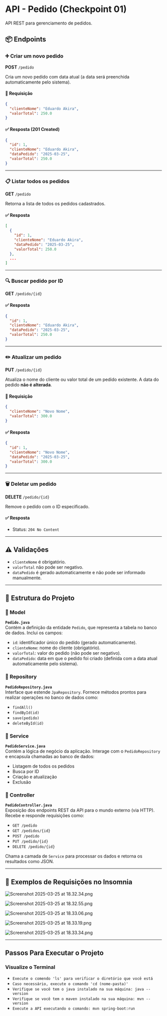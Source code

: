 
# API - Pedido (Checkpoint 01)

API REST para gerenciamento de pedidos.

## 📦 Endpoints

### ➕ Criar um novo pedido

**POST** `/pedido`

Cria um novo pedido com data atual (a data será preenchida automaticamente pelo sistema).

#### 🔸 Requisição

```json
{
  "clienteNome": "Eduardo Akira",
  "valorTotal": 250.0
}
```

#### ✅ Resposta (201 Created)

```json
{
  "id": 1,
  "clienteNome": "Eduardo Akira",
  "dataPedido": "2025-03-25",
  "valorTotal": 250.0
}
```

---

### 📋 Listar todos os pedidos

**GET** `/pedido`

Retorna a lista de todos os pedidos cadastrados.

#### ✅ Resposta

```json
[
  {
    "id": 1,
    "clienteNome": "Eduardo Akira",
    "dataPedido": "2025-03-25",
    "valorTotal": 250.0
  },
  ...
]
```

---

### 🔍 Buscar pedido por ID

**GET** `/pedido/{id}`

#### ✅ Resposta

```json
{
  "id": 1,
  "clienteNome": "Eduardo Akira",
  "dataPedido": "2025-03-25",
  "valorTotal": 250.0
}
```

---

### ✏️ Atualizar um pedido

**PUT** `/pedido/{id}`

Atualiza o nome do cliente ou valor total de um pedido existente. A data do pedido **não é alterada**.

#### 🔸 Requisição

```json
{
  "clienteNome": "Novo Nome",
  "valorTotal": 300.0
}
```

#### ✅ Resposta

```json
{
  "id": 1,
  "clienteNome": "Novo Nome",
  "dataPedido": "2025-03-25",
  "valorTotal": 300.0
}
```

---

### 🗑️ Deletar um pedido

**DELETE** `/pedido/{id}`

Remove o pedido com o ID especificado.

#### ✅ Resposta

- Status: `204 No Content`

---

## ⚠️ Validações

- `clienteNome` é obrigatório.
- `valorTotal` não pode ser negativo.
- `dataPedido` é gerado automaticamente e não pode ser informado manualmente.


---

## 🧱 Estrutura do Projeto

### 📂 Model
**`Pedido.java`**  
Contém a definição da entidade `Pedido`, que representa a tabela no banco de dados. Inclui os campos:
- `id`: identificador único do pedido (gerado automaticamente).
- `clienteNome`: nome do cliente (obrigatório).
- `valorTotal`: valor do pedido (não pode ser negativo).
- `dataPedido`: data em que o pedido foi criado (definida com a data atual automaticamente pelo sistema).

### 📂 Repository
**`PedidoRepository.java`**  
Interface que estende `JpaRepository`. Fornece métodos prontos para realizar operações no banco de dados como:
- `findAll()`
- `findById(id)`
- `save(pedido)`
- `deleteById(id)`

### 📂 Service
**`PedidoService.java`**  
Contém a lógica de negócio da aplicação. Interage com o `PedidoRepository` e encapsula chamadas ao banco de dados:
- Listagem de todos os pedidos
- Busca por ID
- Criação e atualização
- Exclusão

### 📂 Controller
**`PedidoController.java`**  
Exposição dos endpoints REST da API para o mundo externo (via HTTP). Recebe e responde requisições como:
- `GET /pedido`
- `GET /pedidos/{id}`
- `POST /pedido`
- `PUT /pedido/{id}`
- `DELETE /pedido/{id}`

Chama a camada de `Service` para processar os dados e retorna os resultados como JSON.


---


## 📸 Exemplos de Requisições no Insomnia
![Screenshot 2025-03-25 at 18.32.34.png](./Screenshot%202025-03-25%20at%2018.32.34.png)

![Screenshot 2025-03-25 at 18.32.55.png](./Screenshot%202025-03-25%20at%2018.32.55.png)

![Screenshot 2025-03-25 at 18.33.06.png](./Screenshot%202025-03-25%20at%2018.33.06.png)

![Screenshot 2025-03-25 at 18.33.19.png](./Screenshot%202025-03-25%20at%2018.33.19.png)

![Screenshot 2025-03-25 at 18.33.34.png](./Screenshot%202025-03-25%20at%2018.33.34.png)


---


## Passos Para Executar o Projeto

### Visualize o Terminal

- `Execute o comendo 'ls' para verificar o diretório que você está` 
- `Caso necessário, execute o comando 'cd (nome-pasta)'` 
- `Verifique se você tem o java instalado na sua máquina: java --version`
- `Verifique se você tem o maven instalado na sua máquina: mvn --version`
- `Execute a API executando o comando: mvn spring-boot:run`